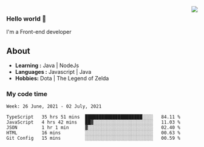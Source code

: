<img align='right' src="https://github-readme-stats.vercel.app/api?username=jumodada&show_icons=true&theme=vue">

### Hello world 👋

I'm a Front-end developer 
    
## About
-  **Learning :** Java | NodeJs
-  **Languages :** Javascript | Java
-  **Hobbies:** Dota | The Legend of Zelda

### My code time

<!--START_SECTION:waka-->
```text
Week: 26 June, 2021 - 02 July, 2021

TypeScript   35 hrs 51 mins  █████████████████████░░░░   84.11 % 
JavaScript   4 hrs 42 mins   ██▓░░░░░░░░░░░░░░░░░░░░░░   11.03 % 
JSON         1 hr 1 min      ▓░░░░░░░░░░░░░░░░░░░░░░░░   02.40 % 
HTML         16 mins         ░░░░░░░░░░░░░░░░░░░░░░░░░   00.63 % 
Git Config   15 mins         ░░░░░░░░░░░░░░░░░░░░░░░░░   00.59 % 
```
<!--END_SECTION:waka-->
